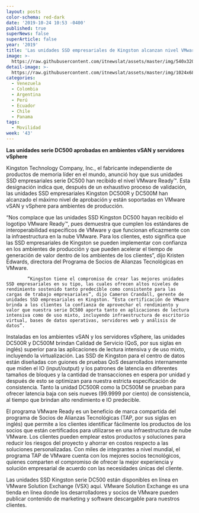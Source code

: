 ```yaml
---
layout: posts
color-schema: red-dark
date: '2019-10-24 10:53 -0400'
published: true
superNews: false
superArticle: false
year: '2019'
title: 'Las unidades SSD empresariales de Kingston alcanzan nivel VMware Ready™ '
image: >-
  https://raw.githubusercontent.com/itnewslat/assets/master/img/540x320/KIngston-Memory-p.jpg
detail-image: >-
  https://raw.githubusercontent.com/itnewslat/assets/master/img/1024x680/KIngston-Memory-g.jpg
categories:
  - Venezuela
  - Colombia
  - Argentina
  - Perú
  - Ecuador
  - Chile
  - Panama
tags:
  - Movilidad
week: '43'
---
```

**Las unidades serie DC500 aprobadas en ambientes vSAN y servidores vSphere**

Kingston Technology Company, Inc., el fabricante independiente de productos de memoria líder en el mundo, anunció hoy que sus unidades SSD empresariales serie DC500 han recibido el nivel VMware Ready™. Esta designación indica que, después de un exhaustivo proceso de validación, las unidades SSD empresariales Kingston DC500R y DC500M han alcanzado el máximo nivel de aprobación y están soportadas en VMware vSAN y vSphere para ambientes de producción.

“Nos complace que las unidades SSD Kingston DC500 hayan recibido el logotipo VMware Ready™, pues demuestra que cumplen los estándares de interoperabilidad específicos de VMware y que funcionan eficazmente con la infraestructura en la nube VMware. Para los clientes, esto significa que las SSD empresariales de Kingston se pueden implementar con confianza en los ambientes de producción y que pueden acelerar el tiempo de generación de valor dentro de los ambientes de los clientes”, dijo Kristen Edwards, directora del Programa de Socios de Alianzas Tecnológicas en VMware.

            “Kingston tiene el compromiso de crear las mejores unidades SSD empresariales en su tipo, las cuales ofrecen altos niveles de rendimiento sostenido tanto predecible como consistente para las cargas de trabajo empresariales”, dijo Cameron Crandall, gerente de unidades SSD empresariales en Kingston. “Esta certificación de VMware brinda a los clientes la confianza de aprovechar el rendimiento y valor que nuestra serie DC500 aporta tanto en aplicaciones de lectura intensiva como de uso mixto, incluyendo infraestructura de escritorio virtual, bases de datos operativas, servidores web y análisis de datos”.

Instaladas en los ambientes vSAN y los servidores vSphere, las unidades DC500R y DC500M brindan Calidad de Servicio (QoS, por sus siglas en inglés) superior para las aplicaciones de lectura intensiva y de uso mixto, incluyendo la virtualización. Las SSD de Kingston para el centro de datos están diseñadas con guiones de pruebas QoS desarrollados internamente que miden el IO (input/output) y los patrones de latencia en diferentes tamaños de bloques y la cantidad de transacciones en espera por unidad y después de esto se optimizan para nuestra estricta especificación de consistencia. Tanto la unidad DC500R como la DC500M se prueban para ofrecer latencia baja con seis nueves (99.9999 por ciento) de consistencia, al tiempo que brindan alto rendimiento e IO predecible.

El programa VMware Ready es un beneficio de marca compartida del programa de Socios de Alianzas Tecnológicas (TAP, por sus siglas en inglés) que permite a los clientes identificar fácilmente los productos de los socios que están certificados para utilizarse en una infraestructura de nube VMware. Los clientes pueden emplear estos productos y soluciones para reducir los riesgos del proyecto y ahorrar en costos respecto a las soluciones personalizadas. Con miles de integrantes a nivel mundial, el programa TAP de VMware cuenta con los mejores socios tecnológicos, quienes comparten el compromiso de ofrecer la mejor experiencia y solución empresarial de acuerdo con las necesidades únicas del cliente.

Las unidades SSD Kingston serie DC500 están disponibles en línea en VMware Solution Exchange (VSX) aquí. VMware Solution Exchange es una tienda en línea donde los desarrolladores y socios de VMware pueden publicar contenido de marketing y software descargable para nuestros clientes.